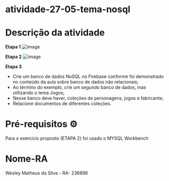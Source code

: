 # atividade-27-05-tema-nosql

# Descrição da atividade

**Etapa 1**
![image](https://github.com/Weslethai/atividade-27-05-tema-nosql/assets/165031332/01c25e64-5a2b-4fb4-b524-e49bb07d2f50)

**Etapa 2**
![image](https://github.com/Weslethai/atividade-27-05-tema-nosql/assets/165031332/dde7762b-9f6d-47ba-b0d2-60b7271623ba)

**Etapa 3️**

- Crie um banco de dados NoSQL no Firebase conforme foi demonstrado no conteúdo da aula sobre banco de dados não relacionais;
- Ao término do exemplo, crie um segundo banco de dados, mas utilizando o tema Jogos;
- Nesse banco deve haver, coleções de personagens, jogos e fabricante;
- Relacione documentos de diferentes coleções.
# Pré-requisitos ⚙

Para o exercício proposto (ETAPA 2) foi usado o MYSQL Workbench

# Nome-RA 

Wesley Matheus da Silva - RA- 236896
